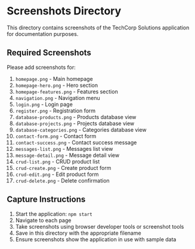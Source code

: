 # Screenshots Directory

This directory contains screenshots of the TechCorp Solutions application for documentation purposes.

## Required Screenshots

Please add screenshots for:

1. `homepage.png` - Main homepage
2. `homepage-hero.png` - Hero section
3. `homepage-features.png` - Features section
4. `navigation.png` - Navigation menu
5. `login.png` - Login page
6. `register.png` - Registration form
7. `database-products.png` - Products database view
8. `database-projects.png` - Projects database view
9. `database-categories.png` - Categories database view
10. `contact-form.png` - Contact form
11. `contact-success.png` - Contact success message
12. `messages-list.png` - Messages list view
13. `message-detail.png` - Message detail view
14. `crud-list.png` - CRUD product list
15. `crud-create.png` - Create product form
16. `crud-edit.png` - Edit product form
17. `crud-delete.png` - Delete confirmation

## Capture Instructions

1. Start the application: `npm start`
2. Navigate to each page
3. Take screenshots using browser developer tools or screenshot tools
4. Save in this directory with the appropriate filename
5. Ensure screenshots show the application in use with sample data
